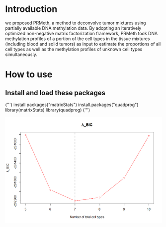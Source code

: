# Introduction
we proposed PRMeth, a method to deconvolve tumor mixtures using partially available DNA methylation data. By adopting an iteratively optimized non-negative matrix factorization framework, PRMeth took DNA methylation profiles of a portion of the cell types in the tissue mixtures (including blood and solid tumors) as input to estimate the proportions of all cell types as well as the methylation profiles of unknown cell types simultaneously.
# How to use
## Install and load these packages
(''')
install.packages("matrixStats")
install.packages("quadprog")
library(matrixStats)
library(quadprog)
(''')

![](https://github.com/hedingqin/PRMeth/blob/main/PRMeth/picture/optimalK.png)
